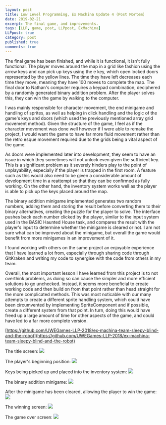 ```yaml
---
layout: post
title: Low Level Programming, Ex Machina Update 4 (Post Mortem)
date: 2019-02-21
excerpt: The final game, and improvements.
tags: [LLP, game, post, LLPpost, ExMachina]
LLPpost: true
category: post
published: true
comments: true
---
```

The final game has been finished, and while it is functional, it isn't fully functional. The player moves around the map in a grid like fashion using the arrow keys and can pick up keys using the e key, which open locked doors represented by the yellow lines. The time they have left decreases each time they move, meaning they have 100 moves to complete the map. The final door to Nathan's computer requires a keypad combination, deciphered by a randomly generated binary addition problem. After the player solves this, they can win the game by walking to the computer. 

I was mainly responsible for character movement, the end minigame and handling of sprites, as well as helping in click handling and the logic of the game's keys and doors (which used the previously mentioned array grid movement method). Given the structure of the game, I feel as if the character movement was done well however if I were able to remake the project, I would want the game to have far more fluid movement rather than the retro esque movement required due to the grids being a vital aspect of the game.

As doors were implemented later into development, they seem to have an issue in which they sometimes will not unlock even given the sufficient key. This is a significant problem as it severely hinders play to the point of unplayability, especially if the player is trapped in the first room. A feature such as this would also need to be given a considerable amount of development time in a reattempt so that they can be confirmed as fully working. On the other hand, the inventory system works well as the player is able to pick up the keys placed around the map.

The binary addition minigame implemented generates two random numbers, adding them and storing the result before converting them to their binary alternatives, creating the puzzle for the player to solve. The interface pushes back each number clicked by the player, similar to the input system used in the BASIC Haunted House task, and compares the result with the player's input to determine whether the minigame is cleared or not. I am not sure what can be improved about the minigame, but overall the game would benefit from more minigames in an improvement of it.

I found working with others on the same project an enjoyable experience that I have learned a lot from, especially through sharing code through GitKraken and writing my code to synergise with the code from others in my team. 

Overall, the most important lesson I have learned from this project is to not overthink problems, as doing so can cause the simpler and more efficient solutions to go unchecked. Instead, it seems more beneficial to create working code and then build on from that point rather than head straight for the more complicated methods. This was most noticable with our many attempts to create a different sprite handling system, which could have been circumvented by implementing SpriteComponent and if possible, create a different system from that point. In turn, doing this would have freed up a large amount of time for other aspects of the game, and could have led to a far more complete version.

[https://github.com/UWEGames-LLP-2018/ex-machina-team-sleepy-blind-and-the-robot](https://github.com/UWEGames-LLP-2018/ex-machina-team-sleepy-blind-and-the-robot)

The title screen:
<a href="https://i.imgur.com/h5OV4v7.png"><img src="https://i.imgur.com/h5OV4v7.png"></a>

The player's beginning position:
<a href="https://i.imgur.com/6dZdzHp.png"><img src="https://i.imgur.com/6dZdzHp.png"></a>

Keys being picked up and placed into the inventory system:
<a href="https://i.imgur.com/e6gOPYT.png"><img src="https://i.imgur.com/e6gOPYT.png"></a>

The binary addition minigame:
<a href="https://i.imgur.com/Ia7uHYp.png"><img src="https://i.imgur.com/Ia7uHYp.png"></a>

After the minigame has been cleared, allowing the player to win the game:
<a href="https://i.imgur.com/Swf8F4h.png"><img src="https://i.imgur.com/Swf8F4h.png"></a>

The winning screen:
<a href="https://i.imgur.com/4obhofr.png"><img src="https://i.imgur.com/4obhofr.png"></a>

The game over screen:
<a href="https://i.imgur.com/gGRuqhC.png"><img src="https://i.imgur.com/gGRuqhC.png"></a>
